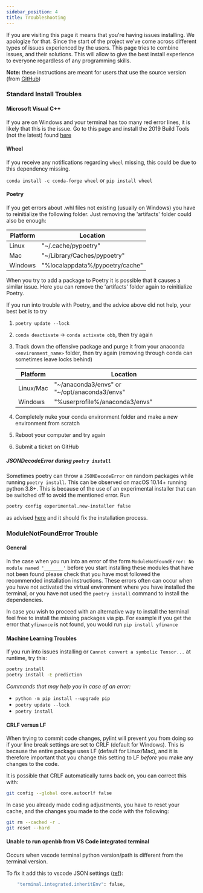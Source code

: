 ```yaml
---
sidebar_position: 4
title: Troubleshooting
---
```

If you are visiting this page it means that you're having issues installing. We apologize for that. Since the start of the project we've come across different types of issues experienced by the users. This page tries to combine issues, and their solutions. This will allow to give the best install experience to everyone regardless of any programming skills.

**Note:** these instructions are meant for users that use the source version (from [GitHub](https://github.com/OpenBB-finance/OpenBBTerminal))

### Standard Install Troubles

#### Microsoft Visual C++

If you are on Windows and your terminal has too many red error lines, it is likely that this is the issue. Go to this page and install the 2019 Build Tools (not the latest) found [here](https://answers.microsoft.com/en-us/windows/forum/windows_other-windows_install/microsoft-visual-c-140/6f0726e2-6c32-4719-9fe5-aa68b5ad8e6d)

#### Wheel

If you receive any notifications regarding `wheel` missing, this could be due to this dependency missing.

`conda install -c conda-forge wheel` or `pip install wheel`

#### Poetry

If you get errors about .whl files not existing (usually on Windows) you have to reinitialize the following folder.
Just removing the 'artifacts' folder could also be enough:

| Platform | Location                        |
| -------- | ------------------------------- |
| Linux    | "~/.cache/pypoetry"             |
| Mac      | "~/Library/Caches/pypoetry"     |
| Windows  | "%localappdata%/pypoetry/cache" |

When you try to add a package to Poetry it is possible that it causes a similar issue. Here you can remove the
'artifacts' folder again to reinitialize Poetry.

If you run into trouble with Poetry, and the advice above did not help, your best bet is to try

1. `poetry update --lock`

2. `conda deactivate` -> `conda activate obb`, then try again

3. Track down the offensive package and purge it from your anaconda `<environment_name>` folder, then try again
   (removing through conda can sometimes leave locks behind)

   | Platform  | Location                                     |
   | --------- | -------------------------------------------- |
   | Linux/Mac | "~/anaconda3/envs" or "~/opt/anaconda3/envs" |
   | Windows   | "%userprofile%/anaconda3/envs"               |

4. Completely nuke your conda environment folder and make a new environment from scratch

5. Reboot your computer and try again

6. Submit a ticket on GitHub

##### JSONDecodeError during `poetry install`

Sometimes poetry can throw a `JSONDecodeError` on random packages while running `poetry install`.
This can be observed on macOS 10.14+ running python 3.8+.
This is because of the use of an experimental installer that can be switched off to avoid the mentioned error.
Run

```bash
poetry config experimental.new-installer false
```

as advised [here](https://github.com/python-poetry/poetry/issues/4210) and it should fix the installation process.

### ModuleNotFoundError Trouble

#### General

In the case when you run into an error of the form `ModuleNotFoundError: No module named '_______'` before you start installing these modules that have not been found please check that you have most followed the recommended installation instructions.
These errors often can occur when you have not activated the virtual environment where you have installed the terminal, or you have not used the `poetry install` command to install the dependencies.

In case you wish to proceed with an alternative way to install the terminal feel free to install the missing packages via pip. For example if you get the error that `yfinance` is not found, you would run `pip install yfinance`

#### Machine Learning Troubles

If you run into issues installing or `Cannot convert a symbolic Tensor...` at runtime, try this:

```bash
poetry install
poetry install -E prediction
```

_Commands that may help you in case of an error:_

- `python -m pip install --upgrade pip`
- `poetry update --lock`
- `poetry install`

#### CRLF versus LF

When trying to commit code changes, pylint will prevent you from doing so if your line break settings are set to
CRLF (default for Windows).
This is because the entire package uses LF (default for Linux/Mac), and it is therefore
important that you change this setting to LF _before_ you make any changes to the code.

It is possible that CRLF automatically turns back on, you can correct this with:

```bash
git config --global core.autocrlf false
```

In case you already made coding adjustments, you have to reset your cache, and the changes you made to the code with
the following:

```bash
git rm --cached -r .
git reset --hard
```

#### Unable to run openbb from VS Code integrated terminal

Occurs when vscode terminal python version/path is different from the terminal version.

To fix it add this to vscode JSON settings ([ref](https://stackoverflow.com/questions/54582361/vscode-terminal-shows-incorrect-python-version-and-path-launching-terminal-from)):

```bash
    "terminal.integrated.inheritEnv": false,
```